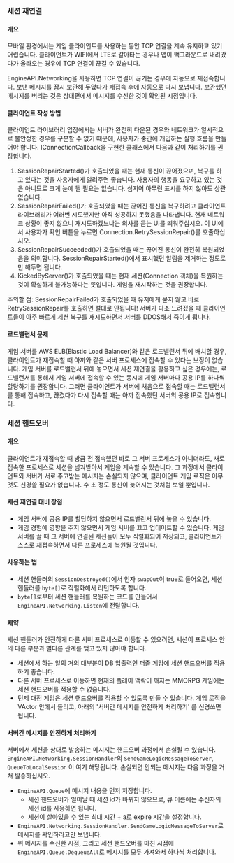 ### 세션 재연결
#### 개요
모바일 환경에서는 게임 클라이언트를 사용하는 동안 TCP 연결을 계속 유지하고 있기 어렵습니다. 클라이언트가 WIFI에서 LTE로 갈아타는 경우나 앱이 백그라운드로 내려갔다가 올라오는 경우에 TCP 연결이 끊길 수 있습니다.

EngineAPI.Networking을 사용하면 TCP 연결이 끊기는 경우에 자동으로 재접속합니다. 보낸 메시지를 잠시 보관해 두었다가 재접속 후에 자동으로 다시 보냅니다. 보관했던 메시지를 버리는 것은 상대편에서 메시지를 수신한 것이 확인된 시점입니다.

#### 클라이언트 작성 방법
클라이언트 라이브러리 입장에서는 서버가 완전히 다운된 경우와 네트워크가 일시적으로 불안정한 경우를 구분할 수 없기 때문에, 사용자가 중간에 개입하는 실행 흐름을 만들어야 합니다. IConnectionCallback을 구현한 클래스에서 다음과 같이 처리하기를 권장합니다.
1. SessionRepairStarted()가 호출되었을 때는 현재 통신이 끊어졌으며, 복구를 하고 있다는 것을 사용자에게 알려주면 좋습니다. 사용자의 행동을 요구하고 있는 것은 아니므로 크게 눈에 띌 필요는 없습니다. 심지어 아무런 표시를 하지 않아도 상관없습니다.
2. SessionRepairFailed()가 호출되었을 때는 끊어진 통신을 복구하려고 클라이언트 라이브러리가 여러번 시도했지만 아직 성공하지 못했음을 나타냅니다. 현재 네트워크 상황이 좋지 않으니 재시도하겠느냐는 의사를 묻는 UI를 띄워주십시오. 이 UI에서 사용자가 확인 버튼을 누르면 Connection.RetrySessionRepair()를 호출하십시오.
3. SessionRepairSucceeded()가 호출되었을 때는 끊어진 통신이 완전히 복원되었음을 의미합니다. SessionRepairStarted()에서 표시했던 알림을 제거하는 정도로만 해두면 됩니다.
4. KickedByServer()가 호출되었을 때는 현재 세션(Connection 객체)을 복원하는 것이 확실하게 불가능하다는 뜻입니다. 게임을 재시작하는 것을 권장합니다.

주의할 점: SessionRepairFailed가 호출되었을 때 유저에게 묻지 않고 바로 RetrySessionRepair를 호출하면 절대로 안됩니다! 서버가 다소 느려졌을 때 클라이언트들이 아주 빠르게 세션 복구를 재시도하면서 서버를 DDOS해서 죽이게 됩니다.

#### 로드밸런서 문제
게임 서버를 AWS ELB(Elastic Load Balancer)와 같은 로드밸런서 뒤에 배치할 경우, 클라이언트가 재접속할 때 아까와 같은 서버 프로세스에 접속할 수 있다는 보장이 없습니다. 게임 서버를 로드밸런서 뒤에 놓으면서 세션 재연결을 활용하고 싶은 경우에는, 로드밸런서를 통해서 게임 서버에 접속할 수 있는 동시에 게임 서버마다 공용 IP를 하나씩 할당하기를 권장합니다. 그러면 클라이언트가 서버에 처음으로 접속할 때는 로드밸런서를 통해 접속하고, 끊겼다가 다시 접속할 때는 아까 접속했던 서버의 공용 IP로 접속합니다.

### 세션 핸드오버
#### 개요
클라이언트가 재접속할 때 방금 전 접속했던 바로 그 서버 프로세스가 아니더라도, 새로 접속한 프로세스로 세션을 넘겨받아서 게임을 계속할 수 있습니다. 그 과정에서 클라이언트와 서버가 서로 주고받는 메시지는 손실되지 않으며, 클라이언트 게임 로직은 아무것도 신경쓸 필요가 없습니다. 수 초 정도 통신이 늦어지는 것처럼 보일 뿐입니다.

#### 세션 재연결 대비 장점
- 게임 서버에 공용 IP를 할당하지 않으면서 로드밸런서 뒤에 놓을 수 있습니다.
- 게임 경험에 영향을 주지 않으면서 게임 서버를 끄고 업데이트할 수 있습니다. 게임 서버를 끌 때 그 서버에 연결된 세션들이 모두 직렬화되어 저장되고, 클라이언트가 스스로 재접속하면서 다른 프로세스에 복원될 것입니다.

#### 사용하는 법
- 세션 핸들러의 `SessionDestroyed()`에서 인자 `swapOut`이 true로 들어오면, 세션 핸들러를 `byte[]`로 직렬화해서 리턴하도록 합니다.
- `byte[]`로부터 세션 핸들러를 복원하는 코드를 만들어서 `EngineAPI.Networking.Listen`에 전달합니다.

#### 제약
세션 핸들러가 안전하게 다른 서버 프로세스로 이동할 수 있으려면, 세션이 프로세스 안의 다른 부분과 별다른 관계를 맺고 있지 않아야 합니다.
- 세션에서 하는 일의 거의 대부분이 DB 입출력인 퍼즐 게임에 세션 핸드오버를 적용하기 좋습니다.
- 다른 서버 프로세스로 이동하면 현재의 플레이 맥락이 깨지는 MMORPG 게임에는 세션 핸드오버를 적용할 수 없습니다.
- 턴제 대전 게임은 세션 핸드오버를 적용할 수 있도록 만들 수 있습니다. 게임 로직을 VActor 안에서 돌리고, 아래의 '서버간 메시지를 안전하게 처리하기' 를 신경쓰면 됩니다.

#### 서버간 메시지를 안전하게 처리하기
서버에서 세션을 상대로 발송하는 메시지는 핸드오버 과정에서 손실될 수 있습니다. `EngineAPI.Networking.SessionHandler`의 `SendGameLogicMessageToServer`, `QueueToLocalSession` 이 여기 해당됩니다. 손실되면 안되는 메시지는 다음 과정을 거쳐 발송하십시오.
- `EngineAPI.Queue`에 메시지 내용을 먼저 저장합니다.
  - 세션 핸드오버가 일어날 때 세션 id가 바뀌지 않으므로, 큐 이름에는 수신자의 세션 id를 사용하면 됩니다.
  - 세션이 살아있을 수 있는 최대 시간 + a로 expire 시간을 설정합니다.
- `EngineAPI.Networking.SessionHandler.SendGameLogicMessageToServer`로 메시지를 확인하라고만 보냅니다.
- 위 메시지를 수신한 시점, 그리고 세션 핸드오버를 마친 시점에 `EngineAPI.Queue.DequeueAll`로 메시지를 모두 가져와서 하나씩 처리합니다.
